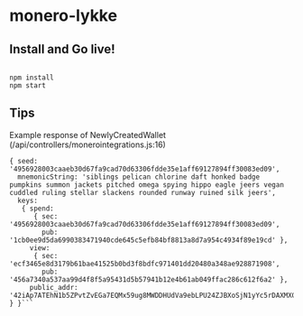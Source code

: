 # monero-lykke

## Install and Go live!
```

npm install
npm start
```

## Tips
Example response of NewlyCreatedWallet (/api/controllers/monerointegrations.js:16)
```
{ seed: '4956928003caaeb30d67fa9cad70d63306fdde35e1aff69127894ff30083ed09',
  mnemonicString: 'siblings pelican chlorine daft honked badge pumpkins summon jackets pitched omega spying hippo eagle jeers vegan cuddled ruling stellar slackens rounded runway ruined silk jeers',
  keys: 
   { spend: 
      { sec: '4956928003caaeb30d67fa9cad70d63306fdde35e1aff69127894ff30083ed09',
        pub: '1cb0ee9d5da6990383471940cde645c5efb84bf8813a8d7a954c4934f89e19cd' },
     view: 
      { sec: 'ecf3465e8d3179b61bae41525b0bd3f8bdfc971401dd20480a348ae928871908',
        pub: '456a7340a537aa99d4f8f5a95431d5b57941b12e4b61ab049ffac286c612f6a2' },
     public_addr: '42iAp7ATEhN1b5ZPvtZvEGa7EQMx59ug8MWDDHUdVa9ebLPU24ZJBXoSjN1yYc5rDAXMXGNkxzb541msKL8ud1gZKN7Rj55' } }```
